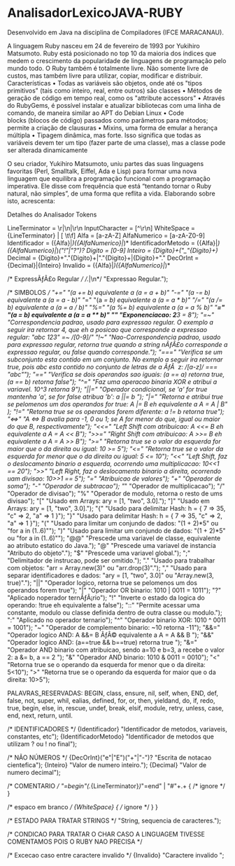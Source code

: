 # AnalisadorLexicoJAVA-RUBY

Desenvolvido em Java na disciplina de Compiladores (IFCE MARACANAU).

A linguagem Ruby nasceu em 24 de fevereiro de 1993 por Yukihiro Matsumoto. Ruby está posicionado no top 10 da maioria dos índices que medem o crescimento da popularidade de linguagens de programação pelo mundo todo. O Ruby também é totalmente livre. Não somente livre de custos, mas também livre para utilizar, copiar, modificar e distribuir.
Características
 • Todas as variáveis são objetos, onde até os "tipos primitivos" (tais como inteiro, real, entre outros) são classes
 • Métodos de geração de código em tempo real, como os "attribute accessors"
 • Através do RubyGems, é possível instalar e atualizar bibliotecas com uma linha de comando, de maneira similar    ao APT do Debian Linux
 • Code blocks (blocos de código) passados como parâmetros para métodos; permite a criação de clausuras
 • Mixins, uma forma de emular a herança múltipla
 • Tipagem dinâmica, mas forte. Isso significa que todas as variáveis devem ter um tipo (fazer parte de uma classe), mas a     classe pode ser alterada dinamicamente

O seu criador, Yukihiro Matsumoto, uniu partes das suas linguagens favoritas (Perl, Smalltalk, Eiffel, Ada e Lisp) para formar uma nova linguagem que equilibra a programação funcional com a programação imperativa.
Ele disse com frequência que está “tentando tornar o Ruby natural, não simples”, de uma forma que reflita a vida. Elaborando sobre isto, acrescenta: 

Detalhes do Analisador
Tokens

LineTerminator = \r|\n|\r\n
InputCharacter = [^\r\n]
WhiteSpace     = {LineTerminator} | [ \t\f]
Alfa = [a-zA-Z]
AlfaNumerico = [a-zA-Z0-9]
Identificador = ({Alfa}|_)({AlfaNumerico}|_)*
IdentificadorMetodo = ({Alfa}|_)({AlfaNumerico}|_)*("!"|"?")?
Digito = [0-9]
Inteiro = {Digito}+("_"{Digito}+)*
Decimal = {Digito}+"."{Digito}+|"."{Digito}+|{Digito}+"."
DecOrInt = {Decimal}|{Inteiro}
Invalido = ({Alfa}|_)({AlfaNumerico}|_)*

/* ExpressÃƒÂ£o Regular */
\/.*|\n*\/ "Expressao Regular."); 

/* SIMBOLOS */
"+=" "(a += b) equivalente a (a = a + b)"
"-=" "(a -= b) equivalente a (a = a - b)"
"*=" "(a *= b) equivalente a (a = a * b)"
"/=" "(a /= b) equivalente a (a = a / b)"
"%=" "(a %= b) equivalente a (a = a % b)"
"**=" "(a **= b) equivalente a (a = a ** b)"
"**" "Exponenciacao: 2**3 = 8"); 
"=~" "Correspondencia padrao, usado para expressao regular. O exemplo a seguir ira retornar 4, que eh a posicao que corresponde a expressao regular: \"abc 123\" =~ /[0-9]/" 
"!~" "Nao-Correspondencia padrao, usado para expressao regular, retorna true quando a string nÃƒÂ£o corresponde a expressao regular, ou false quando corresponde.");
"===" "Verifica se um subconjunto esta contido em um conjunto. No exmplo a seguir ira retornar true, pois abc esta contido no conjunto de letras de a ÃƒÂ  z: /[a-z]/ === \"abc\"");
"==" "Verifica se dois operandos sao iguais: (a == a) retorna true, (a == b) retorna false");
"^=" "Faz uma operacao binaria XOR e atribui a variavel. 10^3 retorna 9");
"||=" "Operador condicional, se 'a' for true mantenha 'a', se for false atribua 'b': a ||= b ");
"|=" "Retorna e atribui true se pelomenos um dos operandos for true: A |= B eh equivalente a A = A | B" );
"!=" "Retorna true se os operandos forem diferente: a != b retorna true");
"<=>" "A <=> B avalia para -1, 0 ou 1; se A for menor do que, igual ou maior do que B, respectivamente");
"<<=" "Left Shift com atribuicao: A <<= B eh equivalente a A = A << B");
">>=" "Right Shift com atribuicao: A >>= B eh equivalente a A = A >> B");
">=" "Retorna true se o valor da esquerda for maior que o da direita ou igual: 10 >= 5");
"<=" "Retorna true se o valor da esquerda for menor que o da direita ou igual: 5 <= 10");
"<<" "Left Shift, faz o deslocamento binario a esquerda, ocorrendo uma multiplicacao: 10<<1 == 20");
">>" "Left Right, faz o deslocamento binario a direita, ocorrendo uam divisao: 10>>1 == 5");
"=" "Atribuicao de valores");
"+" "Operador de soma");
"-" "Operador de subtracao");
"*" "Operador de multiplicacao");
"/" "Operador de divisao");
"%" "Operador de modulo, retorna o resto de ums divisao");
"[" "Usado em Arrays: ary = [1, \"two\", 3.0].");
"]" "Usado em Arrays: ary = [1, \"two\", 3.0].");
"{" "Usado para delimitar Hash: h = { 7 => 35, \"c\" => 2, \"a\" => 1 }");
"}" "Usado para delimitar Hash: h = { 7 => 35, \"c\" => 2, \"a\" => 1 }");
"(" "Usado para limitar um conjundo de dados: \"(1 + 2)*5\" ou \"for a in (1..6)\"");
")" "Usado para limitar um conjundo de dados: \"(1 + 2)*5\" ou \"for a in (1..6)\"");
"@@" "Prescede uma variavel de classe, equivalente ao atributo estatico do Java.");
"@" "Prescede uma variavel de instancia \"Atributo do objeto\".");
"$" "Prescede uma variavel global.");
";" "Delimitador de instrucao, pode ser omitido.");
"." "Usado para trabalhar com objetos: \"arr = Array.new(3)\" ou \"arr.drop(3)\".");
"," "Usado para separar identificadores e dados: \"ary = [1, \"two\", 3.0]\" ou \"Array.new(3, true)\".");
"||" "Operador logico, retorna true se pelomenos um dos operandos forem true");
"|" "Operador OR binario: 1010 | 0011 = 1011");
"?" "Aplicado noperador ternÃƒÂ¡rio");
"!" "Inverte o estado da logica do operando: !true eh equivalente a false");
"::" "Permite acessar uma constante, modulo ou classe definida dentro de outra classe ou modulo.");
":" "Aplicado no operador ternario");
"^" "Operador binario XOR: 1010 ^ 0011 = 1001");
"~" "Operador de complemento binario: ~10 retorna -11");
"&&=" "Operador logico AND: A &&= B ÃƒÂ© equivalente a A = A && B ");
"&&" "Operador logico AND: (a==true && b==true) retorna true ");
"&=" "Operador AND binario com atribuicao, sendo a=10 e b=3, a recebe o valor 2: a &= b, a == 2 ");
"&" "Operador AND binario: 1010 & 0011 = 0010");
"<" "Retorna true se o operando da esquerda for menor que o da direita: 5<10");
">" "Retorna true se o operando da esquerda for maior que o da direita: 10>5");

PALAVRAS_RESERVADAS:
BEGIN, class, ensure, nil, self, when, END, def, false, not, super, whil, ealias, defined, for, or, then, yieldand, do, if, redo, true, begin,  else, in, rescue, undef, break, elsif, module, retry, unless, case, end, next, return, until.

/* IDENTIFICADORES */ 
{Identificador} "Identificador de metodos, variaveis, constantes, etc");
{IdentificadorMetodo} "Identificador de metodos que utilizam ? ou ! no final");

/* NÃO NÚMEROS */
{DecOrInt}("e"|"E")("+"|"-")? "Escrita de notacao cientefica");
{Inteiro} "Valor de numero inteiro.");
{Decimal} "Valor de numero decimal");

/* COMENTARIO */
"=begin"(.*{LineTerminator}*)*"=end" | "#"+.+	{ /* ignore */ }

/* espaco em branco */
{WhiteSpace}				{ /* ignore */ }
}

/* ESTADO PARA TRATAR STRINGS */
<STRING> "String, sequencia de caracteres."); 

/* CONDICAO PARA TRATAR O CHAR
   CASO A LINGUAGEM TIVESSE
   COMENTAMOS POIS O RUBY NAO PRECISA */

/* Excecao caso entre caractere invalido */
{Invalido} "Caractere invalido ";
         
						
